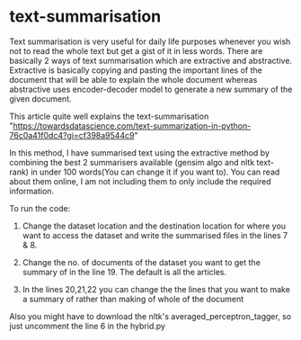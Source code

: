 # text-summarisation

Text summarisation is very useful for daily life purposes whenever you wish not to read the whole text but get a gist of it in less words. There are basically 2 ways of text summarisation which are extractive and abstractive.
Extractive is basically copying and pasting the important lines of the document that will be able to explain the whole document whereas abstractive uses encoder-decoder model to generate a new summary of the given document.

This article quite well explains the text-summarisation "https://towardsdatascience.com/text-summarization-in-python-76c0a41f0dc4?gi=cf398a9544c9"

In this method, I have summarised text using the extractive method by combining the best 2 summarisers available (gensim algo and nltk text-rank) in under 100 words(You can change it if you want to). You can read about them online, I am not including them to only include the required information.

To run the code:

1) Change the dataset location and the destination location for where you want to access the dataset and write the summarised files in the lines 7 & 8.

2) Change the no. of documents of the dataset you want to get the summary of in the line 19. The default is all the articles.

3) In the lines 20,21,22 you can change the the lines that you want to make a summary of rather than making of whole of the document

Also you might have to download the nltk's averaged_perceptron_tagger, so just uncomment the line 6 in the hybrid.py


